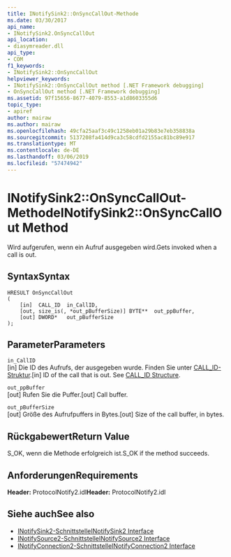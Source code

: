 ```yaml
---
title: INotifySink2::OnSyncCallOut-Methode
ms.date: 03/30/2017
api_name:
- INotifySink2.OnSyncCallOut
api_location:
- diasymreader.dll
api_type:
- COM
f1_keywords:
- INotifySink2::OnSyncCallOut
helpviewer_keywords:
- INotifySink2::OnSyncCallOut method [.NET Framework debugging]
- OnSyncCallOut method [.NET Framework debugging]
ms.assetid: 97f15656-8677-4079-8553-a1d8603355d6
topic_type:
- apiref
author: mairaw
ms.author: mairaw
ms.openlocfilehash: 49cfa25aaf3c49c1258eb01a29b83e7eb358838a
ms.sourcegitcommit: 5137208fa414d9ca3c58cdfd2155ac81bc89e917
ms.translationtype: MT
ms.contentlocale: de-DE
ms.lasthandoff: 03/06/2019
ms.locfileid: "57474942"
---
```

# <a name="inotifysink2onsynccallout-method"></a><span data-ttu-id="7c3b5-102">INotifySink2::OnSyncCallOut-Methode</span><span class="sxs-lookup"><span data-stu-id="7c3b5-102">INotifySink2::OnSyncCallOut Method</span></span>
<span data-ttu-id="7c3b5-103">Wird aufgerufen, wenn ein Aufruf ausgegeben wird.</span><span class="sxs-lookup"><span data-stu-id="7c3b5-103">Gets invoked when a call is out.</span></span>  
  
## <a name="syntax"></a><span data-ttu-id="7c3b5-104">Syntax</span><span class="sxs-lookup"><span data-stu-id="7c3b5-104">Syntax</span></span>  
  
```  
HRESULT OnSyncCallOut  
(  
    [in]  CALL_ID  in_CallID,  
    [out, size_is(, *out_pBufferSize)] BYTE**  out_ppBuffer,  
    [out] DWORD*   out_pBufferSize  
);  
```  
  
## <a name="parameters"></a><span data-ttu-id="7c3b5-105">Parameter</span><span class="sxs-lookup"><span data-stu-id="7c3b5-105">Parameters</span></span>  
 `in_CallID`  
 <span data-ttu-id="7c3b5-106">[in] Die ID des Aufrufs, der ausgegeben wurde. Finden Sie unter [CALL_ID-Struktur](../../../../docs/framework/unmanaged-api/diagnostics/call-id-structure.md).</span><span class="sxs-lookup"><span data-stu-id="7c3b5-106">[in] ID of the call that is out. See [CALL_ID Structure](../../../../docs/framework/unmanaged-api/diagnostics/call-id-structure.md).</span></span>  
  
 `out_ppBuffer`  
 <span data-ttu-id="7c3b5-107">[out] Rufen Sie die Puffer.</span><span class="sxs-lookup"><span data-stu-id="7c3b5-107">[out] Call buffer.</span></span>  
  
 `out_pBufferSize`  
 <span data-ttu-id="7c3b5-108">[out] Größe des Aufrufpuffers in Bytes.</span><span class="sxs-lookup"><span data-stu-id="7c3b5-108">[out] Size of the call buffer, in bytes.</span></span>  
  
## <a name="return-value"></a><span data-ttu-id="7c3b5-109">Rückgabewert</span><span class="sxs-lookup"><span data-stu-id="7c3b5-109">Return Value</span></span>  
 <span data-ttu-id="7c3b5-110">S_OK, wenn die Methode erfolgreich ist.</span><span class="sxs-lookup"><span data-stu-id="7c3b5-110">S_OK if the method succeeds.</span></span>  
  
## <a name="requirements"></a><span data-ttu-id="7c3b5-111">Anforderungen</span><span class="sxs-lookup"><span data-stu-id="7c3b5-111">Requirements</span></span>  
 <span data-ttu-id="7c3b5-112">**Header:** ProtocolNotify2.idl</span><span class="sxs-lookup"><span data-stu-id="7c3b5-112">**Header:** ProtocolNotify2.idl</span></span>  
  
## <a name="see-also"></a><span data-ttu-id="7c3b5-113">Siehe auch</span><span class="sxs-lookup"><span data-stu-id="7c3b5-113">See also</span></span>
- [<span data-ttu-id="7c3b5-114">INotifySink2-Schnittstelle</span><span class="sxs-lookup"><span data-stu-id="7c3b5-114">INotifySink2 Interface</span></span>](../../../../docs/framework/unmanaged-api/diagnostics/inotifysink2-interface.md)
- [<span data-ttu-id="7c3b5-115">INotifySource2-Schnittstelle</span><span class="sxs-lookup"><span data-stu-id="7c3b5-115">INotifySource2 Interface</span></span>](../../../../docs/framework/unmanaged-api/diagnostics/inotifysource2-interface.md)
- [<span data-ttu-id="7c3b5-116">INotifyConnection2-Schnittstelle</span><span class="sxs-lookup"><span data-stu-id="7c3b5-116">INotifyConnection2 Interface</span></span>](../../../../docs/framework/unmanaged-api/diagnostics/inotifyconnection2-interface.md)
